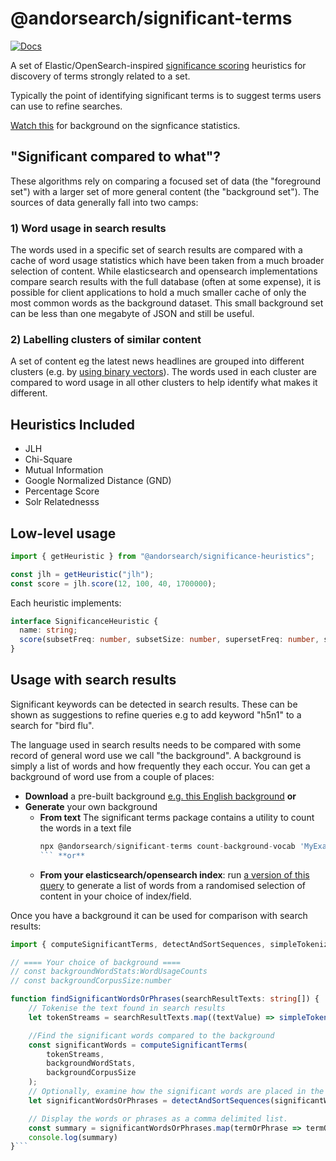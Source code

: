 
# @andorsearch/significant-terms

[![Docs](https://img.shields.io/badge/docs-latest-blue)](https://markharwood.github.io/significant-terms/)


A set of Elastic/OpenSearch-inspired [significance scoring](https://www.elastic.co/docs/reference/aggregations/search-aggregations-bucket-significantterms-aggregation) heuristics for discovery of terms strongly related to a set.

Typically the point of identifying significant terms is to suggest terms users can use to refine searches.


[Watch this](https://www.youtube.com/watch?v=azP15yvbOBA) for background on the signficance statistics.


## "Significant compared to what"?

These algorithms rely on comparing a focused set of data (the "foreground set") with a larger set of more general content (the "background set").
The sources of data generally fall into two camps:
### 1) Word usage in search results

The words used in a specific set of search results are compared with a cache of word usage statistics which have 
been taken from a much broader selection of content. While elasticsearch and opensearch implementations compare
search results with the full database (often at some expense), it is possible for client applications to hold a much smaller 
cache of only the most common words as the background dataset. This small background set can be less than one megabyte of JSON and still be useful.

### 2) Labelling clusters of similar content

A set of content eg the latest news headlines are grouped into different clusters (e.g. by [using binary vectors](https://qry.codes)).
The words used in each cluster are compared to word usage in all other clusters to help identify what makes it different.



## Heuristics Included

- JLH
- Chi-Square
- Mutual Information
- Google Normalized Distance (GND)
- Percentage Score
- Solr Relatednesss


## Low-level usage

```ts
import { getHeuristic } from "@andorsearch/significance-heuristics";

const jlh = getHeuristic("jlh");
const score = jlh.score(12, 100, 40, 1700000);
```

Each heuristic implements:

```ts
interface SignificanceHeuristic {
  name: string;
  score(subsetFreq: number, subsetSize: number, supersetFreq: number, supersetSize: number): number;
}
```

## Usage with search results

Significant keywords can be detected in search results. These can be shown as suggestions to refine queries e.g
to add keyword "h5n1" to a search for "bird flu".

The language used in search results needs to be compared with some record of general word use we call "the background".
A background is simply a list of words and how frequently they each occur.
You can get a background of word use from a couple of places:

- **Download** a pre-built background [e.g. this English background](https://gist.github.com/markharwood/10c160b19dabe35ba6531410747ef4f0) **or**
- **Generate** your own background
  - **From text**
    The significant terms package contains a utility to count the words in a text file
    ```ts
    npx @andorsearch/significant-terms count-background-vocab 'MyExampleTextFile.txt' MyBackgroundWordStats.json
    ``` **or**
  - **From your elasticsearch/opensearch index**:
    run [a version of this query](https://gist.github.com/markharwood/74bb6b8523f6a5746b1b758da2a5372e) to generate a list of words from a randomised selection of content in your choice of index/field.

Once you have a background it can be used for comparison with search results:

```ts
import { computeSignificantTerms, detectAndSortSequences, simpleTokenizer, WordUsageCounts } from "@andorsearch/significant-terms";

// ==== Your choice of background ====
// const backgroundWordStats:WordUsageCounts
// const backgroundCorpusSize:number

function findSignificantWordsOrPhrases(searchResultTexts: string[]) {
    // Tokenise the text found in search results
    let tokenStreams = searchResultTexts.map((textValue) => simpleTokenizer(textValue))

    //Find the significant words compared to the background
    const significantWords = computeSignificantTerms(
        tokenStreams,
        backgroundWordStats,
        backgroundCorpusSize
    );
    // Optionally, examine how the significant words are placed in the text to identify word pairs e.g. "Mitt" + "Romney"
    let significantWordsOrPhrases = detectAndSortSequences(significantWords, tokenStreams)

    // Display the words or phrases as a comma delimited list.
    const summary = significantWordsOrPhrases.map(termOrPhrase => termOrPhrase.join(" ")).join(", ");
    console.log(summary)
}``` 

